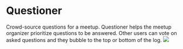 # Questioner
Crowd-source questions for a meetup. Questioner helps the meetup organizer prioritize questions to be answered. Other users can vote on asked questions and they bubble to the top or bottom of the log.
<img src="https://travis-ci.org/mwibutsa/Questioner.svg?branch=develop">
